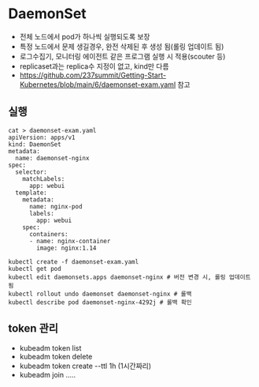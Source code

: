 # DaemonSet
  - 전체 노드에서 pod가 하나씩 실행되도록 보장
  - 특정 노드에서 문제 생길경우, 완전 삭제된 후 생성 됨(롤링 업데이트 됨)
  - 로그수집기, 모니터링 에이전트 같은 프로그램 실행 시 적용(scouter 등)
  - replicaset과는 replica수 지정이 없고, kind만 다름
  - https://github.com/237summit/Getting-Start-Kubernetes/blob/main/6/daemonset-exam.yaml 참고

## 실행
```
cat > daemonset-exam.yaml
apiVersion: apps/v1
kind: DaemonSet
metadata:
  name: daemonset-nginx
spec:
  selector:
    matchLabels:
      app: webui
  template:
    metadata:
      name: nginx-pod
      labels:
        app: webui
    spec:
      containers:
      - name: nginx-container
        image: nginx:1.14
```

```
kubectl create -f daemonset-exam.yaml
kubectl get pod
kubectl edit daemonsets.apps daemonset-nginx # 버전 변경 시, 롤링 업데이트 됨
kubectl rollout undo daemonset daemonset-nginx # 롤백
kubectl describe pod daemonset-nginx-4292j # 롤백 확인
```

## token 관리
  - kubeadm token list
  - kubeadm token delete
  - kubeadm token create --ttl 1h (1시간짜리)
  - kubeadm join ..... 
